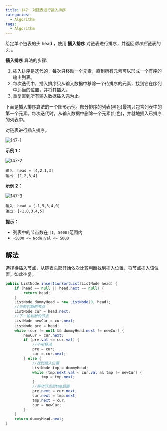 ```yaml
---
title: 147. 对链表进行插入排序
categories:
  - Algorithm
tags:
  - Algorithm
---
```


给定单个链表的头 head ，使用 **插入排序** 对链表进行排序，并返回*排序后*链表的头 。

**插入排序** 算法的步骤:

1. 插入排序是迭代的，每次只移动一个元素，直到所有元素可以形成一个有序的输出列表。
2. 每次迭代中，插入排序只从输入数据中移除一个待排序的元素，找到它在序列中适当的位置，并将其插入。
3. 重复直到所有输入数据插入完为止。

下面是插入排序算法的一个图形示例。部分排序的列表(黑色)最初只包含列表中的第一个元素。每次迭代时，从输入数据中删除一个元素(红色)，并就地插入已排序的列表中。

对链表进行插入排序。

![147-1](https://raw.githubusercontent.com/Traserve/traserve.github.io/main/_posts/algorithm/images/147-1.gif)

**示例 1：**

![147-2](https://raw.githubusercontent.com/Traserve/traserve.github.io/main/_posts/algorithm/images/147-2.jpg)

```
输入: head = [4,2,1,3]
输出: [1,2,3,4]
```

**示例 2：**

![147-3](https://raw.githubusercontent.com/Traserve/traserve.github.io/main/_posts/algorithm/images/147-3.jpg)

```
输入: head = [-1,5,3,4,0]
输出: [-1,0,3,4,5]
```

**提示：**

- 列表中的节点数在 `[1, 5000]`范围内
- `-5000 <= Node.val <= 5000`

## 解法

选择待插入节点，从链表头部开始依次比较判断找到插入位置，将节点插入该位置，如此往复。

```java
public ListNode insertionSortList(ListNode head) {
    if (head == null || head.next == null) {
        return head;
    }
    ListNode dummyHead = new ListNode(0, head);
    //当前判断的节点
    ListNode cur = head.next;
    //下一轮判断的节点
    ListNode newCur = cur.next;
    ListNode pre = head;
    while (cur != null && dummyHead.next != newCur) {
        newCur = cur.next;
        if (pre.val <= cur.val) {
            //不用移动
            pre = cur;
            cur = cur.next;
        } else {
            //找到插入位置
            ListNode tmp = dummyHead;
            while (tmp.next.val < cur.val && tmp != newCur) {
                tmp = tmp.next;
            }
            //移动节点到tmp后面
            pre.next = cur.next;
            cur.next = tmp.next;
            tmp.next = cur;
            cur = newCur;
        }
    }
    return dummyHead.next;
}
```

